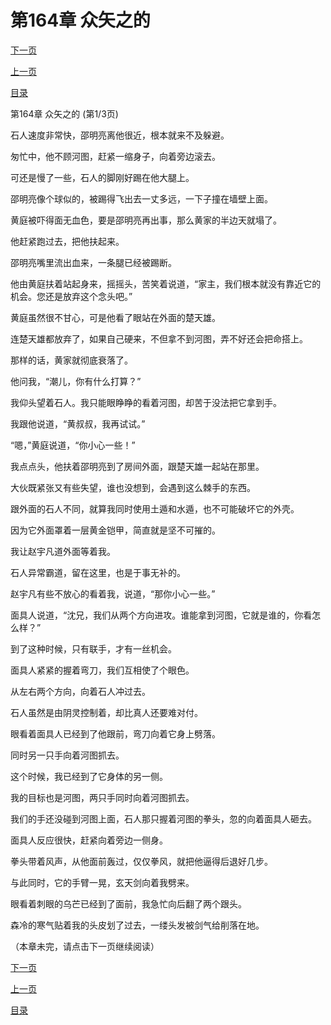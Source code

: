 <h1>第164章   众矢之的</h1>
            <div><p><a href="./490_%E7%AC%AC164%E7%AB%A0_%E4%BC%97%E7%9F%A2%E4%B9%8B%E7%9A%84.md">下一页</a></p><p><a href="./488_%E7%AC%AC163%E7%AB%A0_%E7%8E%84%E5%A4%A9%E5%89%91.md">上一页</a></p><p><a href="../">目录</a></p></div>
            <div><p>第164章   众矢之的 (第1/3页)</p><p>石人速度非常快，邵明亮离他很近，根本就来不及躲避。</p><p>匆忙中，他不顾河图，赶紧一缩身子，向着旁边滚去。</p><p>可还是慢了一些，石人的脚刚好踢在他大腿上。</p><p>邵明亮像个球似的，被踢得飞出去一丈多远，一下子撞在墙壁上面。</p><p>黄庭被吓得面无血色，要是邵明亮再出事，那么黄家的半边天就塌了。</p><p>他赶紧跑过去，把他扶起来。</p><p>邵明亮嘴里流出血来，一条腿已经被踢断。</p><p>他由黄庭扶着站起身来，摇摇头，苦笑着说道，“家主，我们根本就没有靠近它的机会。您还是放弃这个念头吧。”</p><p>黄庭虽然很不甘心，可是他看了眼站在外面的楚天雄。</p><p>连楚天雄都放弃了，如果自己硬来，不但拿不到河图，弄不好还会把命搭上。</p><p>那样的话，黄家就彻底衰落了。</p><p>他问我，“潮儿，你有什么打算？”</p><p>我仰头望着石人。我只能眼睁睁的看着河图，却苦于没法把它拿到手。</p><p>我跟他说道，“黄叔叔，我再试试。”</p><p>“嗯，”黄庭说道，“你小心一些！”</p><p>我点点头，他扶着邵明亮到了房间外面，跟楚天雄一起站在那里。</p><p>大伙既紧张又有些失望，谁也没想到，会遇到这么棘手的东西。</p><p>跟外面的石人不同，就算我同时使用土遁和水遁，也不可能破坏它的外壳。</p><p>因为它外面罩着一层黄金铠甲，简直就是坚不可摧的。</p><p>我让赵宇凡道外面等着我。</p><p>石人异常霸道，留在这里，也是于事无补的。</p><p>赵宇凡有些不放心的看着我，说道，“那你小心一些。”</p><p>面具人说道，“沈兄，我们从两个方向进攻。谁能拿到河图，它就是谁的，你看怎么样？”</p><p>到了这种时候，只有联手，才有一丝机会。</p><p>面具人紧紧的握着弯刀，我们互相使了个眼色。</p><p>从左右两个方向，向着石人冲过去。</p><p>石人虽然是由阴灵控制着，却比真人还要难对付。</p><p>眼看着面具人已经到了他跟前，弯刀向着它身上劈落。</p><p>同时另一只手向着河图抓去。</p><p>这个时候，我已经到了它身体的另一侧。</p><p>我的目标也是河图，两只手同时向着河图抓去。</p><p>我们的手还没碰到河图上面，石人那只握着河图的拳头，忽的向着面具人砸去。</p><p>面具人反应很快，赶紧向着旁边一侧身。</p><p>拳头带着风声，从他面前轰过，仅仅拳风，就把他逼得后退好几步。</p><p>与此同时，它的手臂一晃，玄天剑向着我劈来。</p><p>眼看着刺眼的乌芒已经到了面前，我急忙向后翻了两个跟头。</p><p>森冷的寒气贴着我的头皮划了过去，一缕头发被剑气给削落在地。</p><p>（本章未完，请点击下一页继续阅读）</p></div>
            <div><p><a href="./490_%E7%AC%AC164%E7%AB%A0_%E4%BC%97%E7%9F%A2%E4%B9%8B%E7%9A%84.md">下一页</a></p><p><a href="./488_%E7%AC%AC163%E7%AB%A0_%E7%8E%84%E5%A4%A9%E5%89%91.md">上一页</a></p><p><a href="../">目录</a></p></div>